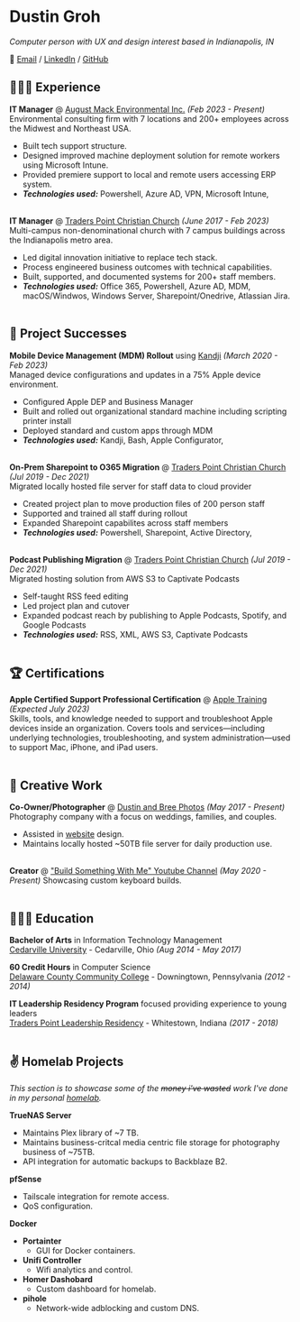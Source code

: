 # Dustin Groh

_Computer person with UX and design interest based in Indianapolis, IN_ <br>

💬 [Email](mailto:dustingroh33@gmail.com) / [LinkedIn](https://www.linkedin.com/in/dustingroh/) / [GitHub](https://github.com//)

## 👩🏼‍💻 Experience

**IT Manager** @ [August Mack Environmental Inc.](https://augustmack.com/) _(Feb 2023 - Present)_ <br>
Environmental consulting firm with 7 locations and 200+ employees across the Midwest and Northeast USA.
  - Built tech support structure.
  - Designed improved machine deployment solution for remote workers using Microsoft Intune.
  - Provided premiere support to local and remote users accessing ERP system.
  - **_Technologies used:_** Powershell, Azure AD, VPN, Microsoft Intune, 
<br><br>

**IT Manager** @ [Traders Point Christian Church](https://tpcc.org/) _(June 2017 - Feb 2023)_ <br>
Multi-campus non-denominational church with 7 campus buildings across the Indianapolis metro area.
  - Led digital innovation initiative to replace tech stack.
  - Process engineered business outcomes with technical capabilities.
  - Built, supported, and documented systems for 200+ staff members. 
  - **_Technologies used:_** Office 365, Powershell, Azure AD, MDM, macOS/Windwos, Windows Server, Sharepoint/Onedrive, Atlassian Jira.
<br><br>


## 📌 Project Successes

**Mobile Device Management (MDM) Rollout** using [Kandji](https://kandji.io/) _(March 2020 - Feb 2023)_<br>
Managed device configurations and updates in a 75% Apple device environment.
  - Configured Apple DEP and Business Manager
  - Built and rolled out organizational standard machine including scripting printer install
  - Deployed standard and custom apps through MDM 
  - **_Technologies used:_** Kandji, Bash, Apple Configurator, 
  <br><br>
  
**On-Prem Sharepoint to O365 Migration** @ [Traders Point Christian Church](https://tpcc.org/) _(Jul 2019 - Dec 2021)_ <br>
Migrated locally hosted file server for staff data to cloud provider
  - Created project plan to move production files of 200 person staff 
  - Supported and trained all staff during rollout
  - Expanded Sharepoint capabilites across staff members
  - **_Technologies used:_** Powershell, Sharepoint, Active Directory,
  <br><br>

**Podcast Publishing Migration** @ [Traders Point Christian Church](https://tpcc.org/) _(Jul 2019 - Dec 2021)_ <br>
Migrated hosting solution from AWS S3 to Captivate Podcasts
  - Self-taught RSS feed editing
  - Led project plan and cutover
  - Expanded podcast reach by publishing to Apple Podcasts, Spotify, and Google Podcasts
  - **_Technologies used:_** RSS, XML, AWS S3, Captivate Podcasts
  <br><br>


## 🏆 Certifications

**Apple Certified Support Professional Certification** @ [Apple Training](https://training.apple.com/it) _(Expected July 2023)_ <br>
Skills, tools, and knowledge needed to support and troubleshoot Apple devices inside an organization. Covers tools and services—including underlying technologies, troubleshooting, and system administration—used to support Mac, iPhone, and iPad users.
<br><br>


## 🎤 Creative Work
    
**Co-Owner/Photographer** @ [Dustin and Bree Photos](http://dustinandbree.com/) _(May 2017 - Present)_ <br>
Photography company with a focus on weddings, families, and couples.
  - Assisted in [website](https://dustinandbree.com/) design.
  - Maintains locally hosted ~50TB file server for daily production use.
   <br><br>

**Creator** @ ["Build Something With Me" Youtube Channel](https://www.youtube.com/channel/UCvNVONhb6X0vQL3VJRaUhRw) _(May 2020 - Present)_ 
Showcasing custom keyboard builds.
<br><br>


## 👩🏼‍🎓 Education

**Bachelor of Arts** in Information Technology Management<br>
[Cedarville University](https://www.cedarville.edu/) - Cedarville, Ohio _(Aug 2014 - May 2017)_ <br>

**60 Credit Hours** in Computer Science<br>
[Delaware County Community College](https://www.dccc.edu/) - Downingtown, Pennsylvania _(2012 - 2014)_

**IT Leadership Residency Program** focused providing experience to young leaders<br>
[Traders Point Leadership Residency](https://tpcc.org/leadership-residents) - Whitestown, Indiana _(2017 - 2018)_
 <br><br>


## ✌ Homelab Projects
_This section is to showcase some of the ~~money i've wasted~~ work I've done in my personal [homelab](https://www.reddit.com/r/homelab)._

**TrueNAS Server** 
- Maintains Plex library of ~7 TB.
- Maintains business-critcal media centric file storage for photography business of ~75TB.
- API integration for automatic backups to Backblaze B2.

**pfSense**
- Tailscale integration for remote access.
- QoS configuration.

**Docker**
-  **Portainter**
    - GUI for Docker containers. 
-  **Unifi Controller**
    - Wifi analytics and control. 
-  **Homer Dashobard**
    -  Custom dashboard for homelab.
- **pihole**
    - Network-wide adblocking and custom DNS. 
